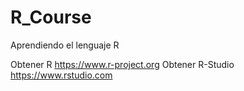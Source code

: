# R_Course
Aprendiendo el lenguaje R


Obtener R https://www.r-project.org
Obtener R-Studio https://www.rstudio.com


